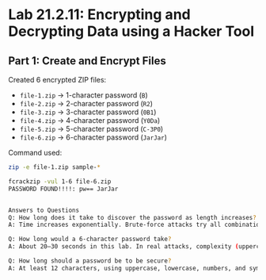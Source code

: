 # Lab 21.2.11: Encrypting and Decrypting Data using a Hacker Tool

## Part 1: Create and Encrypt Files

Created 6 encrypted ZIP files:
- `file-1.zip` → 1-character password (`B`)
- `file-2.zip` → 2-character password (`R2`)
- `file-3.zip` → 3-character password (`0B1`)
- `file-4.zip` → 4-character password (`Y0Da`)
- `file-5.zip` → 5-character password (`C-3P0`)
- `file-6.zip` → 6-character password (`JarJar`)

Command used:
```bash
zip -e file-1.zip sample-*

fcrackzip -vul 1-6 file-6.zip
PASSWORD FOUND!!!!: pw== JarJar


Answers to Questions
Q: How long does it take to discover the password as length increases?
A: Time increases exponentially. Brute-force attacks try all combinations, so more characters = significantly more time.

Q: How long would a 6-character password take?
A: About 20–30 seconds in this lab. In real attacks, complexity (uppercase, lowercase, symbols) increases time.

Q: How long should a password be to be secure?
A: At least 12 characters, using uppercase, lowercase, numbers, and symbols. Consider passphrases like MyDogLovesPizza!2024.
